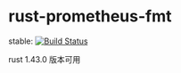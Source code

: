 # rust-prometheus-fmt

stable: [![Build Status](https://travis-ci.com/123shang60/rust-prometheus-fmt.svg?branch=main)](https://travis-ci.com/123shang60/rust-prometheus-fmt)

rust 1.43.0 版本可用
